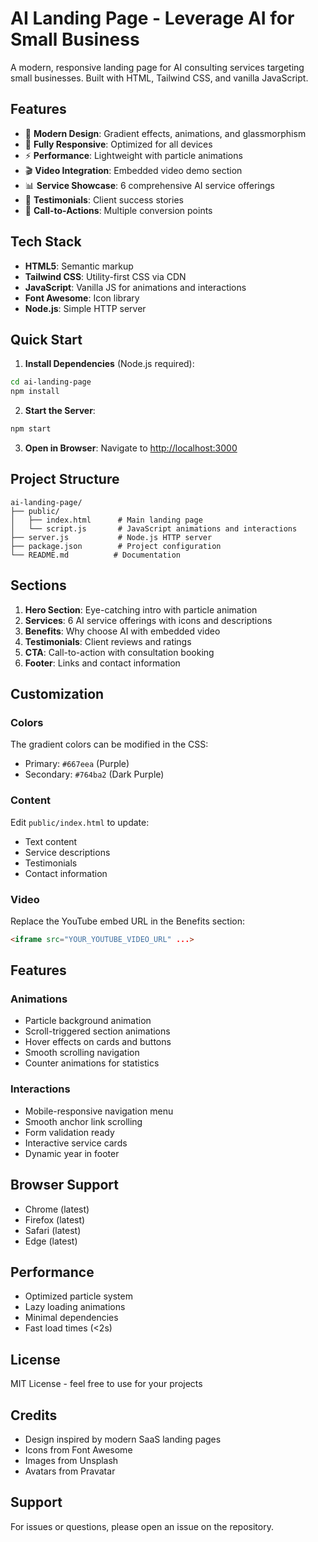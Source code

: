 # AI Landing Page - Leverage AI for Small Business

A modern, responsive landing page for AI consulting services targeting small businesses. Built with HTML, Tailwind CSS, and vanilla JavaScript.

## Features

- 🎨 **Modern Design**: Gradient effects, animations, and glassmorphism
- 📱 **Fully Responsive**: Optimized for all devices
- ⚡ **Performance**: Lightweight with particle animations
- 🎬 **Video Integration**: Embedded video demo section
- 📊 **Service Showcase**: 6 comprehensive AI service offerings
- 💬 **Testimonials**: Client success stories
- 🚀 **Call-to-Actions**: Multiple conversion points

## Tech Stack

- **HTML5**: Semantic markup
- **Tailwind CSS**: Utility-first CSS via CDN
- **JavaScript**: Vanilla JS for animations and interactions
- **Font Awesome**: Icon library
- **Node.js**: Simple HTTP server

## Quick Start

1. **Install Dependencies** (Node.js required):
```bash
cd ai-landing-page
npm install
```

2. **Start the Server**:
```bash
npm start
```

3. **Open in Browser**:
Navigate to [http://localhost:3000](http://localhost:3000)

## Project Structure

```
ai-landing-page/
├── public/
│   ├── index.html      # Main landing page
│   └── script.js       # JavaScript animations and interactions
├── server.js           # Node.js HTTP server
├── package.json        # Project configuration
└── README.md          # Documentation
```

## Sections

1. **Hero Section**: Eye-catching intro with particle animation
2. **Services**: 6 AI service offerings with icons and descriptions
3. **Benefits**: Why choose AI with embedded video
4. **Testimonials**: Client reviews and ratings
5. **CTA**: Call-to-action with consultation booking
6. **Footer**: Links and contact information

## Customization

### Colors
The gradient colors can be modified in the CSS:
- Primary: `#667eea` (Purple)
- Secondary: `#764ba2` (Dark Purple)

### Content
Edit `public/index.html` to update:
- Text content
- Service descriptions
- Testimonials
- Contact information

### Video
Replace the YouTube embed URL in the Benefits section:
```html
<iframe src="YOUR_YOUTUBE_VIDEO_URL" ...>
```

## Features

### Animations
- Particle background animation
- Scroll-triggered section animations
- Hover effects on cards and buttons
- Smooth scrolling navigation
- Counter animations for statistics

### Interactions
- Mobile-responsive navigation menu
- Smooth anchor link scrolling
- Form validation ready
- Interactive service cards
- Dynamic year in footer

## Browser Support

- Chrome (latest)
- Firefox (latest)
- Safari (latest)
- Edge (latest)

## Performance

- Optimized particle system
- Lazy loading animations
- Minimal dependencies
- Fast load times (<2s)

## License

MIT License - feel free to use for your projects

## Credits

- Design inspired by modern SaaS landing pages
- Icons from Font Awesome
- Images from Unsplash
- Avatars from Pravatar

## Support

For issues or questions, please open an issue on the repository.
